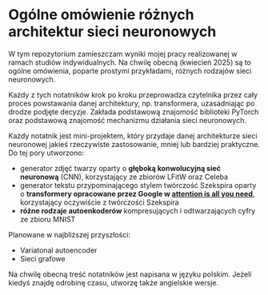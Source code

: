# Ogólne omówienie różnych architektur sieci neuronowych

W tym repozytorium zamieszczam wyniki mojej pracy realizowanej w ramach studiów indywidualnych.
Na chwilę obecną (kwiecień 2025) są to ogólne omówienia, poparte prostymi przykładami, różnych rodzajów sieci neuronowych.

Każdy z tych notatników krok po kroku przeprowadza czytelnika przez cały proces powstawania danej architektury, np. transformera, uzasadniając po drodze podjęte decyzje.
Zakłada podstawową znajomość biblioteki PyTorch oraz podstawową znajomość mechanizmu działania sieci neuronowych.

Każdy notatnik jest mini-projektem, który przydaje danej architekturze sieci neuronowej jakieś rzeczywiste zastosowanie, mniej lub bardziej praktyczne.
Do tej pory utworzono:
- generator zdjęć twarzy oparty o **głęboką konwolucyjną sieć neuronową** (CNN), korzystający ze zbiorów LFitW oraz Celeba
- generator tekstu przypominającego stylem twórczość Szekspira oparty o **transformery opracowane przez Google w [attention is all you need](https://arxiv.org/pdf/1706.03762)**, korzystający oczywiście z twórczości Szekspira
- **różne rodzaje autoenkoderów** kompresujących i odtwarzających cyfry ze zbioru MNIST

Planowane w najbliższej przyszłości:
- Variatonal autoencoder
- Sieci grafowe

Na chwilę obecną treść notatników jest napisana w języku polskim. Jeżeli kiedyś znajdę odrobinę czasu, utworzę także angielskie wersje.
